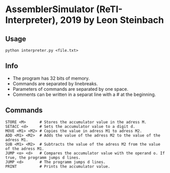 ﻿# AssemblerSimulator (ReTI-Interpreter), 2019 by Leon Steinbach

## Usage

```python interpreter.py <file.txt>```

## Info

* The program has 32 bits of memory.
* Commands are separated by linebreaks.
* Parameters of commands are separated by one space.
* Comments can be written in a separat line with a # at the beginning.

## Commands

```LOAD <M>       # Loads the value of the adress M to the accumulator.
STORE <M>      # Stores the accumulator value in the adress M.
SETACC <d>     # Sets the accumulator value to a digit d.
MOVE <M1> <M2> # Copies the value in adress M1 to adress M2.
ADD <M1> <M2>  # Adds the value of the adress M2 to the value of the adress M1.
SUB <M1> <M2>  # Subtracts the value of the adress M2 from the value of the adress M1.
JUMP <o> <d>   # Compares the accumulator value with the operand o. If true, the programm jumps d lines.
JUMP <d>       # The programm jumps d lines.
PRINT          # Prints the accumulator value.
```
